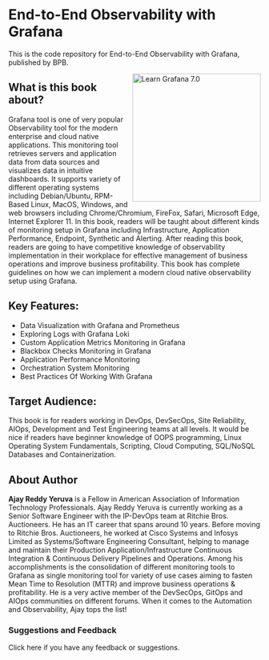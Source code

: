 # End-to-End Observability with Grafana

This is the code repository for End-to-End Observability with Grafana, published by BPB.

<a href="https://encrypted-tbn0.gstatic.com/images?q=tbn:ANd9GcRFZzIBb33z9UMrJORrym5Ksz99vPlWGVLGyQ&usqp=CAU"><img src="https://encrypted-tbn0.gstatic.com/images?q=tbn:ANd9GcRFZzIBb33z9UMrJORrym5Ksz99vPlWGVLGyQ&usqp=CAU" alt="Learn Grafana 7.0" height="256px" align="right"></a>

## What is this book about?
Grafana tool is one of very popular Observability tool for the modern enterprise and cloud native applications. This monitoring tool retrieves servers and application data from data sources and visualizes data in intuitive dashboards. It supports variety of different operating systems including Debian/Ubuntu, RPM-Based Linux, MacOS, Windows, and web browsers including Chrome/Chromium, FireFox, Safari, Microsoft Edge, Internet Explorer 11. In this book, readers will be taught about different kinds of monitoring setup in Grafana including Infrastructure, Application Performance, Endpoint, Synthetic and Alerting. After reading this book, readers are going to have competitive knowledge of observability implementation in their workplace for effective management of business operations and improve business profitability. This book has complete guidelines on how we can implement a modern cloud native observability setup using Grafana.

## Key Features: 
* Data Visualization with Grafana and Prometheus
* Exploring Logs with Grafana Loki
* Custom Application Metrics Monitoring in Grafana
* Blackbox Checks Monitoring in Grafana
* Application Performance Monitoring
* Orchestration System Monitoring
* Best Practices Of Working With Grafana

## Target Audience:
This book is for readers working in DevOps, DevSecOps, Site Reliability, AIOps, Development and Test Engineering teams at all levels. It would be nice if readers have beginner knowledge of OOPS programming, Linux Operating System Fundamentals, Scripting, Cloud Computing, SQL/NoSQL Databases and Containerization.


## About Author
**Ajay Reddy Yeruva**
is a Fellow in American Association of Information Technology Professionals. Ajay Reddy Yeruva is currently working as a Senior Software Engineer with the IP-DevOps team at Ritchie Bros. Auctioneers. He has an IT career that spans around 10 years. Before moving to Ritchie Bros. Auctioneers, he worked at Cisco Systems and Infosys Limited as Systems/Software Engineering Consultant, helping to manage and maintain their Production Application/Infrastructure Continuous Integration & Continuous Delivery Pipelines and Operations. Among his accomplishments is the consolidation of different monitoring tools to Grafana as single monitoring tool for variety of use cases aiming to fasten Mean Time to Resolution (MTTR) and improve business operations & profitability. He is a very active member of the DevSecOps, GitOps and AIOps communities on different forums. When it comes to the Automation and Observability, Ajay tops the list!

### Suggestions and Feedback
Click here if you have any feedback or suggestions.
